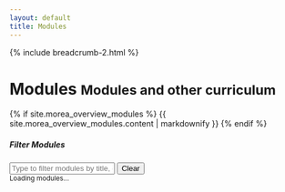 ```yaml
---
layout: default
title: Modules
---
```

<script type="text/javascript" src="../js/courses.js"></script>

{% include breadcrumb-2.html %}

<div class="container">
  <h1>Modules <small class="header-small">Modules and other curriculum</small></h1>
  
  {% if site.morea_overview_modules %}
    {{ site.morea_overview_modules.content | markdownify }}
  {% endif %}
  
  <!-- Filter Section -->
  <div class="row mb-4">
    <div class="col-12">
      <div class="card">
        <div class="card-body">
          <h5 class="card-title">Filter Modules</h5>
          <div class="input-group">
            <input type="text" class="form-control" id="moduleFilter" placeholder="Type to filter modules by title, description, or course...">
            <button class="btn btn-outline-secondary" type="button" id="clearFilter">Clear</button>
          </div>
          <small class="text-muted mt-2 d-block">
            <span id="moduleCount">Loading modules...</span>
          </small>
        </div>
      </div>
    </div>
  </div>

<div class="container-fluid">
    <div id="course_cards_div"></div>
</div>

<script>
// Function to fetch CSV and load course modules
async function fetchAndLogCourseData() {
    try {
        // Ensure courses are loaded first
        const courses = await loadCoursesCSV('/descartes-modules/course-sites/descartes-courses.csv');
        if (courses === false) {
            console.error('Failed to load courses.');
            return;
        }
        
        var moduleCardsHTML = '';

        // Loop through the courese and process each course
        for (const course of courses) {
            if (!course.name || !course.url || !course.moduleInfoUrl) {
                console.error(`Course is not properly defined: ${course}`);
            }
            const success = await loadCourseModuleInfo(course);
            if (success === false) {
                console.error(`Failed to load module info for course: ${course.name}`);
                continue;
            }
            if (!course.moduleInfo || !course.moduleInfo.modules) {
                console.error(`No Modules for course: ${course.name}`);
                continue;
            }
            for (const idx in course.moduleInfo.modules) {
                const mod = course.moduleInfo.modules[idx];
                console.log(`Module ${mod}`)
                const moduleUrl = generateModuleUrl(course.url, mod.moduleUrl);
                moduleCardsHTML += `
                    <div class="col-md-6 col-lg-4 module-card-wrapper" style="padding-bottom: 20px" 
                            data-title="${mod.title.toLowerCase()}" 
                            data-description="${mod.description.toLowerCase()}" 
                            data-course="${mod.course.toLowerCase()}">
                        <div class="card h-100">
                            <div class="card-body">
                                <h3 class="card-title">${mod.title}</h3>
                                <p>${mod.description}</p>
                                <p>
                                    <span class="badge bg-primary">${mod.course}</span>
                                    <span class="badge bg-primary">${mod.label}</span>
                                </p>
                            </div>
                            <a href="${moduleUrl}" class="stretched-link"></a>
                        </div>
                    </div>`;
            }
            // Insert module cards into the DOM
            if (moduleCardsHTML && moduleCardsHTML.trim() != '') {
                const courseCardsDiv = document.getElementById('course_cards_div');
                if (courseCardsDiv) {
                    courseCardsDiv.innerHTML += `
                        <div class="row course-section" data-course="${course.name.toLowerCase()}">
                            <div class="col-12">
                                <h3 class="mt-4 mb-3 course-header">Modules from ${course.name}: ${course.title}</h3>
                            </div>
                            ${moduleCardsHTML}
                        </div>`;
                }
            }
        }
    } catch (error) {
        console.error('Error loading course data:', error);
        document.getElementById('course_cards_div').innerHTML = 
            '<p class="text-center text-muted">Error loading course data. Please try again later.</p>';
    }
}
fetchAndLogCourseData();

// Progressive filter functionality
function setupModuleFilter() {
    const filterInput = document.getElementById('moduleFilter');
    const clearButton = document.getElementById('clearFilter');
    const moduleCountSpan = document.getElementById('moduleCount');
    
    if (!filterInput || !clearButton || !moduleCountSpan) return;
    
    function updateModuleCount() {
        const allCards = document.querySelectorAll('.module-card-wrapper');
        const visibleCards = document.querySelectorAll('.module-card-wrapper:not([style*="display: none"])');
        moduleCountSpan.textContent = `Showing ${visibleCards.length} of ${allCards.length} modules`;
    }
    
    function filterModules() {
        const searchTerm = filterInput.value.toLowerCase().trim();
        const moduleCards = document.querySelectorAll('.module-card-wrapper');
        
        moduleCards.forEach(card => {
            const title = card.getAttribute('data-title') || '';
            const description = card.getAttribute('data-description') || '';
            const course = card.getAttribute('data-course') || '';
            
            const matches = title.includes(searchTerm) || 
                          description.includes(searchTerm) || 
                          course.includes(searchTerm);
            
            if (matches || searchTerm === '') {
                card.style.display = '';
            } else {
                card.style.display = 'none';
            }
        });
        
        // Hide/show course section headers based on visible modules
        const courseSections = document.querySelectorAll('.course-section');
        courseSections.forEach(section => {
            const visibleCards = section.querySelectorAll('.module-card-wrapper:not([style*="display: none"])');
            const courseHeader = section.querySelector('.course-header');
            
            if (visibleCards.length === 0) {
                section.style.display = 'none';
            } else {
                section.style.display = '';
            }
        });
        
        updateModuleCount();
    }
    
    // Set up event listeners
    filterInput.addEventListener('input', filterModules);
    clearButton.addEventListener('click', function() {
        filterInput.value = '';
        filterModules();
        filterInput.focus();
    });
}
setupModuleFilter();
</script>
